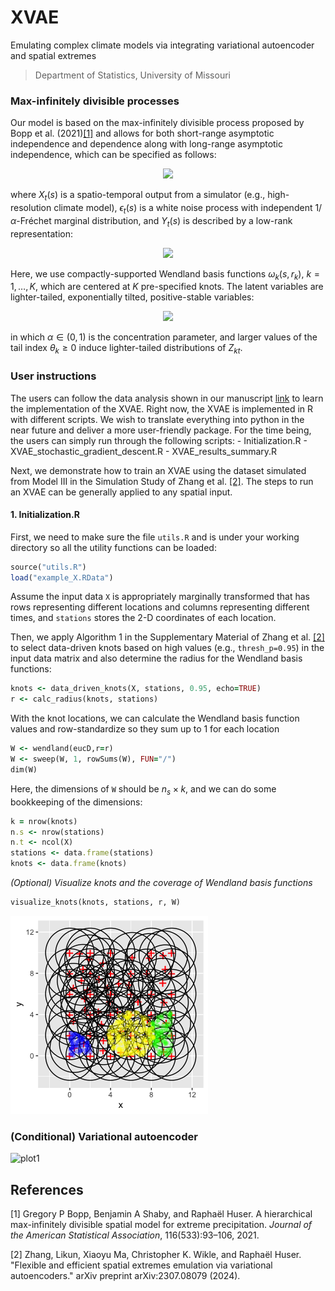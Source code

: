 # XVAE

Emulating complex climate models via integrating variational autoencoder
and spatial extremes

> Department of Statistics, University of Missouri

### Max-infinitely divisible processes

Our model is based on the max-infinitely divisible process proposed by
Bopp et al. (2021)[[1]](#1) and allows for both short-range asymptotic
independence and dependence along with long-range asymptotic
independence, which can be specified as follows:

<p align="center">

<img src="https://latex.codecogs.com/svg.image?X_t(\textbf{s})=\epsilon_t(\textbf{s})Y_t(\textbf{s}),&amp;space;"/>

</p>

where $X_t(s)$ is a spatio-temporal output from a simulator (e.g.,
high-resolution climate model), $\epsilon_t(s)$ is a white noise process
with independent $1/\alpha$-Fréchet marginal distribution, and $Y_t(s)$
is described by a low-rank representation:

<p align="center">

<img src="https://latex.codecogs.com/svg.image?Y_t(\textbf{s})=\left(\sum_{k=1}^K&amp;space;\omega_k(\textbf{s},&amp;space;r_k)^{1/\alpha}Z_{kt}\right)^\alpha.&amp;space;"/>

</p>

Here, we use compactly-supported Wendland basis functions
$\omega_k(s, r_k)$, $k=1,\ldots,K$, which are centered at $K$
pre-specified knots. The latent variables are lighter-tailed,
exponentially tilted, positive-stable variables:

<p align="center">

<img src="https://latex.codecogs.com/svg.image?Z_{kt}\sim&amp;space;H(\alpha,\alpha,\theta_k),\;&amp;space;k=1,\ldots,&amp;space;K,&amp;space;"/>

</p>

in which $\alpha\in (0,1)$ is the concentration parameter, and larger
values of the tail index $\theta_k\geq 0$ induce lighter-tailed
distributions of $Z_{kt}$.

### User instructions

The users can follow the data analysis shown in our manuscript
[link](https://arxiv.org/abs/2307.08079) to learn the implementation of
the XVAE. Right now, the XVAE is implemented in R with different
scripts. We wish to translate everything into python in the near future
and deliver a more user-friendly package. For the time being, the users
can simply run through the following scripts: - Initialization.R -
XVAE_stochastic_gradient_descent.R - XVAE_results_summary.R

Next, we demonstrate how to train an XVAE using the dataset simulated from Model III in the Simulation Study of Zhang et al. [[2]](#2). The steps to run an XVAE can be generally applied to any spatial input.

#### 1. Initialization.R
First, we need to make sure the file `utils.R` and  is under your working directory so all the utility functions can be loaded:
``` ruby
source("utils.R")
load("example_X.RData")
```

Assume the input data `X` is appropriately marginally transformed that has rows representing different locations and columns representing different times, and `stations` stores the 2-D coordinates of each location.

Then, we apply Algorithm 1 in the Supplementary Material of Zhang et al. [[2]](#2) to select data-driven knots based on high values (e.g., `thresh_p=0.95`) in the input data matrix and also determine the radius for the Wendland basis functions:
``` ruby
knots <- data_driven_knots(X, stations, 0.95, echo=TRUE)
r <- calc_radius(knots, stations)
```

With the knot locations, we can calculate the Wendland basis function values and row-standardize so they sum up to 1 for each location
``` ruby
W <- wendland(eucD,r=r)
W <- sweep(W, 1, rowSums(W), FUN="/")
dim(W)
```
Here, the dimensions of `W` should be $n_s\times k$, and we can do some bookkeeping of the dimensions:
``` ruby
k = nrow(knots)
n.s <- nrow(stations)
n.t <- ncol(X)
stations <- data.frame(stations)
knots <- data.frame(knots)
```

_(Optional) Visualize knots and the coverage of Wendland basis functions_
``` ruby
visualize_knots(knots, stations, r, W)
```
![plot_knots](www/knots.png)

### (Conditional) Variational autoencoder

![plot1](www/Extremes_CVAE.png)

## References

<a id="1">[1]</a> Gregory P Bopp, Benjamin A Shaby, and Raphaël Huser. A
hierarchical max-infinitely divisible spatial model for extreme
precipitation. *Journal of the American Statistical Association*,
116(533):93–106, 2021.

<a id="2">[2]</a> Zhang, Likun, Xiaoyu Ma, Christopher K. Wikle, and
Raphaël Huser. "Flexible and efficient spatial extremes emulation via
variational autoencoders." arXiv preprint arXiv:2307.08079 (2024).
